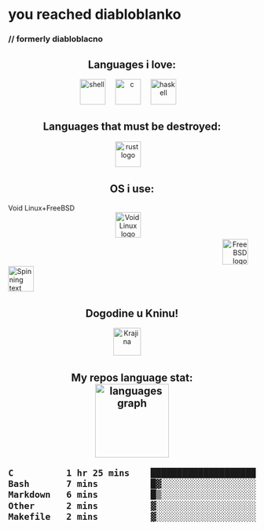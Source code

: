 # you reached diabloblanko
### // formerly diabloblacno


<h2 align="center">Languages i love:</h2>


<div align="center">
  <img src="https://cdn.jsdelivr.net/gh/devicons/devicon/icons/bash/bash-original.svg" height="52" alt="shell"  />
  <img width="12" />
  <img src="https://cdn.jsdelivr.net/gh/devicons/devicon/icons/c/c-original.svg" height="52" alt="c " />
  <img width="12" />
  <img src="https://cdn.jsdelivr.net/gh/devicons/devicon/icons/haskell/haskell-original.svg" height="52" alt="haskell" />
  <img width="12" />
  </div>

<h2 align="center"> Languages that must be destroyed:</h2>
<div align="center">
  <img src="https://cdn.jsdelivr.net/gh/devicons/devicon/icons/rust/rust-original.svg" height="52" alt="rust logo"  />
  <img width="12" />
 </div>

<h2 align="center"> OS i use:</h2>
<div align="left"> Void Linux+FreeBSD</div>
<div align="center">
  <img src="https://voidlinux.org/assets/img/void_bg.png" height="52" alt="Void Linux logo"/>
  <img width=12 />
</div>
<div align="right">
  <img src="https://encrypted-tbn0.gstatic.com/images?q=tbn:ANd9GcQK3Ix2WbG4dAhXDhzZQ9uczNBUGgNpHb72Qw&s" height="52" alt="FreeBSD logo"/>
  <img width="12" />
<div align="left">
  <img src="https://freshports.org/images/notbug.gif" height="52" alt="Spinning text 'Krajina'" />
  <img width="12" /> 
</div>


<h2 align="center"> Dogodine u Kninu!</h2>
<div align="center">
      <img src="https://web.archive.org/web/20120416153517if_/http://www.vladarsk.com/user/cimage/kra.gif" height="56" alt="Krajina" />
      <img width="16" />
</div>

<h2 align="center"> My repos language stat:
<div align="center">
  <img src="https://github-readme-stats.vercel.app/api/top-langs/?username=diabloblanko&layout=compact&theme=nord&hide_title=true&card_width=150" height="150" alt="languages graph"  />
</div>
<!--START_SECTION:waka-->

```txt
C          1 hr 25 mins    ████████████████████▒░░░░   81.07 %
Bash       7 mins          █▓░░░░░░░░░░░░░░░░░░░░░░░   06.71 %
Markdown   6 mins          █▒░░░░░░░░░░░░░░░░░░░░░░░   05.74 %
Other      2 mins          ▓░░░░░░░░░░░░░░░░░░░░░░░░   02.80 %
Makefile   2 mins          ▓░░░░░░░░░░░░░░░░░░░░░░░░   02.23 %
```

<!--END_SECTION:waka-->

